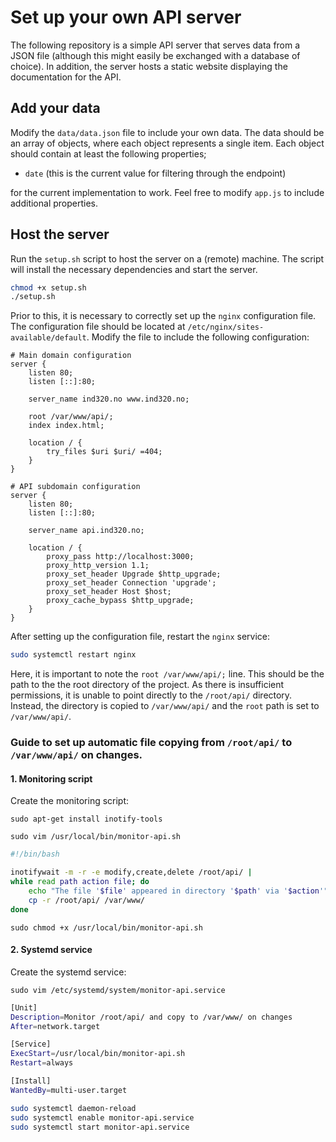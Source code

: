# Set up your own API server

The following repository is a simple API server that serves data from a JSON file (although this might easily be exchanged with a database of choice). In addition, the server hosts a static website displaying the documentation for the API.

## Add your data

Modify the `data/data.json` file to include your own data. The data should be an array of objects, where each object represents a single item. Each object should contain at least the following properties;

* `date` (this is the current value for filtering through the endpoint)

for the current implementation to work. Feel free to modify `app.js` to include additional properties.

## Host the server

Run the `setup.sh` script to host the server on a (remote) machine. The script will install the necessary dependencies and start the server.

```bash
chmod +x setup.sh
./setup.sh
```

Prior to this, it is necessary to correctly set up the `nginx` configuration file. The configuration file should be located at `/etc/nginx/sites-available/default`. Modify the file to include the following configuration:

```nginx
# Main domain configuration
server {
    listen 80;
    listen [::]:80;

    server_name ind320.no www.ind320.no;

    root /var/www/api/;
    index index.html;

    location / {
        try_files $uri $uri/ =404;
    }
}

# API subdomain configuration
server {
    listen 80;
    listen [::]:80;

    server_name api.ind320.no;

    location / {
        proxy_pass http://localhost:3000;
        proxy_http_version 1.1;
        proxy_set_header Upgrade $http_upgrade;
        proxy_set_header Connection 'upgrade';
        proxy_set_header Host $host;
        proxy_cache_bypass $http_upgrade;
    }
}
```

After setting up the configuration file, restart the `nginx` service:

```bash
sudo systemctl restart nginx
```

Here, it is important to note the `root /var/www/api/;` line. This should be the path to the the root directory of the project. As there is insufficient permissions, it is unable to point directly to the `/root/api/` directory. Instead, the directory is copied to `/var/www/api/` and the `root` path is set to `/var/www/api/`.

### Guide to set up automatic file copying from `/root/api/` to `/var/www/api/` on changes.

#### 1. Monitoring script

Create the monitoring script:

`sudo apt-get install inotify-tools`

`sudo vim /usr/local/bin/monitor-api.sh`

```sh
#!/bin/bash

inotifywait -m -r -e modify,create,delete /root/api/ |
while read path action file; do
    echo "The file '$file' appeared in directory '$path' via '$action'"
    cp -r /root/api/ /var/www/
done
```

`sudo chmod +x /usr/local/bin/monitor-api.sh`

#### 2. Systemd service

Create the systemd service:

`sudo vim /etc/systemd/system/monitor-api.service`

```sh
[Unit]
Description=Monitor /root/api/ and copy to /var/www/ on changes
After=network.target

[Service]
ExecStart=/usr/local/bin/monitor-api.sh
Restart=always

[Install]
WantedBy=multi-user.target
```

```sh
sudo systemctl daemon-reload
sudo systemctl enable monitor-api.service
sudo systemctl start monitor-api.service
```

